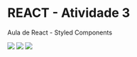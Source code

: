 # REACT - Atividade 3

Aula de React - Styled Components

<img src="https://i.imgur.com/VWZOL33.png">
<img src="https://i.imgur.com/7CmX5S2.png">
<img src="https://i.imgur.com/vG8Z0j7.png">
